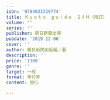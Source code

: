 ```yaml
---
isbn: '9784023339774'
title: Ｋｙｏｔｏ　ｇｕｉｄｅ　２４Ｈ（改訂）
volume: ''
series: ''
publisher: 朝日新聞出版
pubdate: '2019-12-06'
cover: ''
author: 朝日新聞出版編／著
description: ''
price: '1300'
genre: ''
target: 一般
format: 単行本
content: 旅行

---
```

